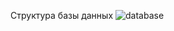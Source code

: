 Структура базы данных
![database](https://github.com/vard0ni/ecommerce/assets/45847565/db83260d-5529-4e62-bfbe-bbbd7f503397)
